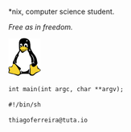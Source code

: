 *nix, computer science student.

_Free as in freedom._

<img src="linux.svg" width=64>  

`int main(int argc, char **argv);`  

`#!/bin/sh`  

`thiagoferreira@tuta.io`